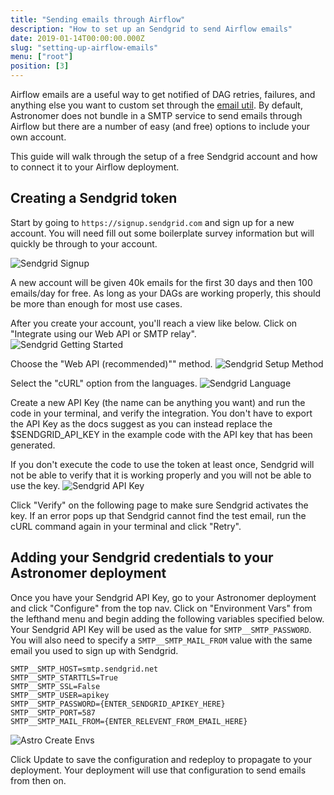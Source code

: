 ```yaml
---
title: "Sending emails through Airflow"
description: "How to set up an Sendgrid to send Airflow emails"
date: 2019-01-14T00:00:00.000Z
slug: "setting-up-airflow-emails"
menu: ["root"]
position: [3]
---
```


Airflow emails are a useful way to get notified of DAG retries, failures, and anything else you want to custom set through the [email util](https://github.com/apache/airflow/blob/master/airflow/utils/email.py). By default, Astronomer does not bundle in a SMTP service to send emails through Airflow but there are a number of easy (and free) options to include your own account.

This guide will walk through the setup of a free Sendgrid account and how to connect it to your Airflow deployment.

## Creating a Sendgrid token
Start by going to `https://signup.sendgrid.com` and sign up for a new account. You will need fill out some boilerplate survey information but will quickly be through to your account.

![Sendgrid Signup](https://assets2.astronomer.io/guides/docs/emails/sendgrid_signup.png)

A new account will be given 40k emails for the first 30 days and then 100 emails/day for free. As long as your DAGs are working properly, this should be more than enough for most use cases.

After you create your account, you'll reach a view like below. Click on "Integrate using our Web API or SMTP relay".   
![Sendgrid Getting Started](https://assets2.astronomer.io/guides/docs/emails/sendgrid_getting_started.png)

Choose the "Web API (recommended)"" method.
![Sendgrid Setup Method](https://assets2.astronomer.io/guides/docs/emails/sendgrid_setup_method.png)

Select the "cURL" option from the languages.
![Sendgrid Language](https://assets2.astronomer.io/guides/docs/emails/sendgrid_language.png)

Create a new API Key (the name can be anything you want) and run the code in your terminal, and verify the integration. You don't have to export the API Key as the docs suggest as you can instead replace the $SENDGRID_API_KEY in the example code with the API key that has been generated.

If you don't execute the code to use the token at least once, Sendgrid will not be able to verify that it is working properly and you will not be able to use the key.
![Sendgrid API Key](https://assets2.astronomer.io/guides/docs/emails/sendgrid_apikey.png)

Click "Verify" on the following page to make sure Sendgrid activates the key. If an error pops up that Sendgrid cannot find the test email, run the cURL command again in your terminal and click "Retry".

## Adding your Sendgrid credentials to your Astronomer deployment
Once you have your Sendgrid API Key, go to your Astronomer deployment and click "Configure" from the top nav. Click on "Environment Vars" from the lefthand menu and begin adding the following variables specified below. Your Sendgrid API Key will be used as the value for `SMTP__SMTP_PASSWORD`. You will also need to specify a `SMTP__SMTP_MAIL_FROM` value with the same email you used to sign up with Sendgrid.

```
SMTP__SMTP_HOST=smtp.sendgrid.net
SMTP__SMTP_STARTTLS=True
SMTP__SMTP_SSL=False
SMTP__SMTP_USER=apikey
SMTP__SMTP_PASSWORD={ENTER_SENDGRID_APIKEY_HERE}
SMTP__SMTP_PORT=587
SMTP__SMTP_MAIL_FROM={ENTER_RELEVENT_FROM_EMAIL_HERE}
```
![Astro Create Envs](https://assets2.astronomer.io/guides/docs/emails/astro_create_envs.png)

Click Update to save the configuration and redeploy to propagate to your deployment. Your deployment will use that configuration to send emails from then on.
